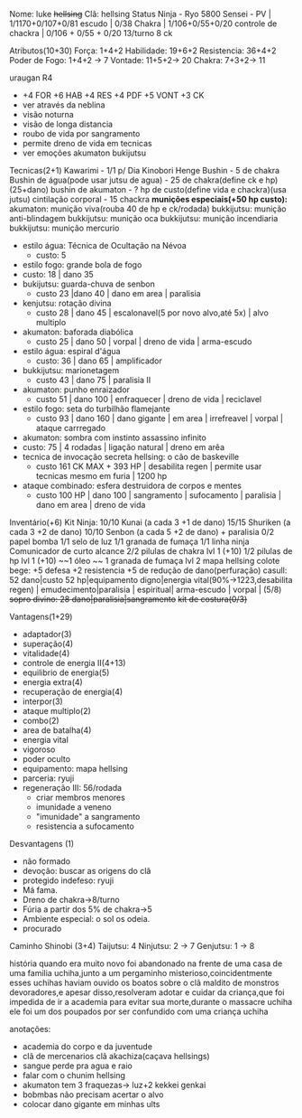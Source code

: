 Nome: luke ~~hellsing~~
Clã: hellsing
Status Ninja  - 
Ryo 5800
Sensei - 
PV | 1/1170+0/107+0/81
escudo | 0/38
Chakra | 1/106+0/55+0/20
controle de chackra | 0/106 + 0/55 + 0/20
13/turno
8 ck

Atributos(10+30)
Força: 1+4+2
Habilidade: 19+6+2
Resistencia:  36+4+2
Poder de Fogo:  1+4+2 -> 7
Vontade: 11+5+2-> 20
Chakra: 7+3+2-> 11

uraugan R4
 - +4 FOR +6 HAB +4 RES +4 PDF +5 VONT +3 CK
 - ver através da neblina
 - visão noturna
 - visão de longa distancia
 - roubo de vida por sangramento
 - permite dreno de vida em tecnicas
 - ver emoções
akumaton
bukijutsu

Tecnicas(2+1)
Kawarimi - 1/1 p/ Dia
Kinobori
Henge
Bushin - 5 de chakra
Bushin de água(pode usar jutsu de agua) - 25 de chakra(define ck e hp)(25+dano)
bushin de akumaton - ? hp de custo(define vida e chackra)(usa jutsu)
cintilação corporal - 15 chackra
**munições especiais(+50 hp custo):**
akumaton: munição viva(rouba 40 de hp e ck/rodada)
bukkijutsu: munição anti-blindagem
bukkijutsu: munição oca
bukkijutsu: munição incendiaria
bukkijutsu: munição mercurio
- estilo água: Técnica de Ocultação na Névoa
  - custo: 5 
- estilo fogo: grande bola de fogo
 - custo: 18 | dano 35
- bukijutsu: guarda-chuva de senbon
  - custo 23  |dano 40 | dano em area | paralisia
- kenjutsu: rotação divina
  - custo 28 | dano 45 | escalonavel(5 por novo alvo,até 5x) | alvo multiplo
- akumaton: baforada diabólica
  - custo 25 | dano 50 | vorpal | dreno de vida | arma-escudo
- estilo água: espiral d'água
  - custo: 36 | dano 65 | amplificador 
- bukkijutsu: marionetagem
  - custo 43 | dano 75 | paralisia II 
- akumaton: punho enraizador
  - custo 51 | dano 100 | enfraquecer | dreno de vida | reciclavel
- estilo fogo: seta do turbilhão flamejante
  - custo 93 | dano  160 | dano gigante | em area | irrefreavel | vorpal | ataque carrregado
- akumaton: sombra com instinto assassino infinito
 - custo: 75 | 4 rodadas | ligação natural | dreno em arêa
- tecnica de invocação secreta hellsing: o cão de baskeville
  - custo 161 CK MAX + 393 HP | desabilita regen | permite usar tecnicas mesmo em furia | 1200 hp
- ataque combinado: esfera destruidora de corpos e mentes
  - custo 100 HP | dano 100 | sangramento | sufocamento | paralisia | dano em area | dreno de vida 

Inventário(+6)
Kit Ninja:
10/10 Kunai (a cada 3 +1 de dano)
15/15 Shuriken (a cada 3 +2 de dano)
10/10 Senbon (a cada 5 +2 de dano) + paralisia
0/2 papel bomba
1/1 selo de luz
1/1 granada de fumaça
1/1 linha ninja
Comunicador de curto alcance
2/2 pilulas de chakra lvl 1 (+10)
1/2 pilulas de hp lvl 1 (+10)
~~1 óleo ~~
1 granada de fumaça lvl 2
mapa hellsing
colote bege: +5 defesa +2 resistencia +5 de redução de dano(perfuração)
casull: 52 dano|custo 52 hp|equipamento digno|energia vital(90%->1223,desabilita regen) | emudecimento|paralisia | espiritual| arma-escudo | vorpal | (5/8)
~~sopro divino: 28 dano|paralisia|sangramento~~
~~kit de costura(0/3)~~

Vantagens(1+29)
- adaptador(3)
- superação(4)
- vitalidade(4)
- controle de energia II(4+13)
- equilibrio de energia(5)
- energia extra(4)
- recuperação de energia(4)
- interpor(3)
- ataque multiplo(2)
- combo(2)
- area de batalha(4)
- energia vital
- vigoroso
- poder oculto
- equipamento: mapa hellsing
- parceria: ryuji
- regeneração III: 56/rodada
  - criar membros menores
  - imunidade a veneno
  - "imunidade" a sangramento
  - resistencia a sufocamento

Desvantagens (1)
- não formado
- devoção: buscar as origens do clã
- protegido indefeso: ryuji
- Má fama.
- Dreno de chakra->8/turno
- Fúria a partir dos 5% de chakra->5
- Ambiente especial: o sol os odeia.
- procurado


Caminho Shinobi (3+4)
Taijutsu: 4
Ninjutsu: 2 -> 7
Genjutsu: 1 -> 8

história
quando era muito novo foi abandonado na frente de uma casa de uma familia uchiha,junto a um pergaminho misterioso,coincidentmente esses uchihas haviam ouvido os boatos sobre o clã maldito de monstros devoradores,e apesar disso,resolveram adotar e cuidar da criança,que foi impedida de ir a academia para evitar sua morte,durante o massacre uchiha ele foi um dos poupados por ser confundido com uma criança uchiha

anotações:
- academia do corpo e da juventude
- clã de mercenarios clã akachiza(caçava hellsings)
- sangue perde pra agua e raio
- falar com o chunim hellsing
- akumaton tem 3 fraquezas-> luz+2 kekkei genkai
- bobmbas não precisam acertar o alvo
- colocar dano gigante em minhas ults